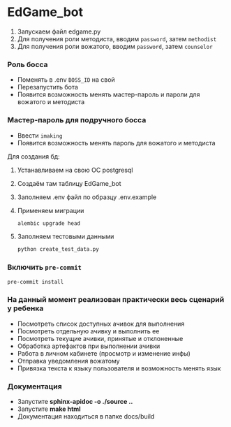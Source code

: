 # EdGame_bot

1) Запускаем файл edgame.py
2) Для получения роли методиста, вводим `password`, затем `methodist`
3) Для получения роли вожатого, вводим `password`, затем `counselor`

### Роль босса

- Поменять в .env `BOSS_ID` на свой
- Перезапустить бота
- Появится возможность менять мастер-пароль и пароли для вожатого и методиста

### Мастер-пароль для подручного босса

- Ввести `imaking`
- Появится возможность менять пароль для вожатого и методиста


Для создания бд:

1) Устанавливаем на свою ОС postgresql
2) Создаём там таблицу EdGame_bot
3) Заполняем .env файл по образцу .env.example
4) Применяем миграции

    ```bash
    alembic upgrade head
    ```

5) Заполняем тестовыми данными

    ```bash
    python create_test_data.py
    ```

### Включить `pre-commit`
```bash
pre-commit install
```

### На данный момент реализован практически весь сценарий у ребенка

- Посмотреть список доступных ачивок для выполнения
- Посмотреть отдельную ачивку и выполнить ее
- Посмотреть текущие ачивки, принятые и отклоненные
- Обработка артефактов при выполнении ачивки
- Работа в личном кабинете (просмотр и изменение инфы)
- Отправка уведомления вожатому
- Привязка текста к языку пользователя и возможность менять язык

### Документация
- Запустите **sphinx-apidoc -o ./source ..**   
- Запустите **make html**     
- Документация находиться в папке docs/build     
  
